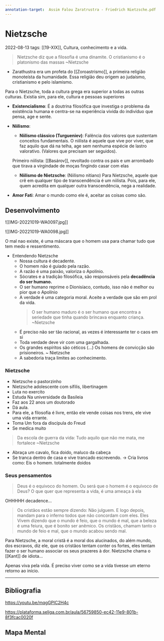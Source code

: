 ```yaml
---
annotation-target:  Assim Falou Zaratrustra - Friedrich Nietzsche.pdf
---
```

# Nietzsche
2022-08-13
tags: [[19-XIX]], Cultura, conhecimento e a vida.

> Nietzsche diz que a filosofia é uma dinamite.
> O cristianismo é o platonismo das massas ~Nietzsche 

* Zarathustra era um profeta do [[Zoroastrismo]], a primeira religião monoteísta da humanidade. Essa religião deu origem ao judaísmo, cristianismo e pelo islamismo.

Para o Nietzsche, toda a cultura grega era superior a todas as outras culturas. Existia sim, para ele, cultura e pessoas superiores

* **Existencialismo**: É a doutrina filosófica que investiga o problema da existência humana e centra-se na experiência vivida do indivíduo que pensa, age e sente.
* **Niilismo**: 
    * **Niilismo clássico (Turgueniev)**:  Falência dos valores que sustentam conceitos fundamentais. O niilista é aquele que vive por viver, que faz aquilo que dá na telha, age sem nenhuma espécie de lastro valorativo. (Valores que precisam ser seguidos). 

    Primeiro niilista: [[Basárov]], revoltado contra os pais e um arrombado que tirava a virgindade de moças fingindo casar com elas
    
    * **Niilismo de Nietzsche**: (Niilismo nitiano) Para Nietzsche, aquele que crê em qualquer tipo de transcendência é um niilista. Pois,  para ele, quem acredita em qualquer outra transcendência, nega a realidade.

* **Amor Fati**: Amar o mundo como ele é, aceitar as coisas como são.

## Desenvolvimento

![[IMG-20221019-WA0097.jpg]]

![[IMG-20221019-WA0098.jpg]]

O mal nao existe, é uma máscara que o homem usa para chamar tudo que tem medo e ressentimento.

* Entendendo Nietzsche
    * Nossa cultura é decadente.
    * O homem não é guiado pela razão.
    * A razão é uma paixão, valoriza o Apolínio.
    * Sócrates e a tradição filosófica, são responsáveis pela **decadência do ser humano.**
    * O ser humano reprime o Dionisíaco, contudo, isso não é melhor ou pior que o Apolínio
    * A verdade é uma categoria moral. Aceite a verdade que são em prol da vida.
        > O ser humano maduro é o ser humano que encontra a seriedade que tinha quando brincava enquanto criança. ~Nietzsche 
    * É preciso não ser tão racional, as vezes é interessante ter o caos em si
    * Toda verdade deve vir com uma gargalhada.
    * Os grandes espíritos são céticos (...) Os homens de convicção são prisioneiros. ~ Nietzsche
    * A sabedoria traça limites ao conhecimento.

### Nietzsche 

* Nietzsche o pastorzinho
* Nietzsche adolescente com sífilis, libertinagem
* Luta no exercito
* Estuda Na universidade da Basileia
* Faz aos 22 anos um doutorado
* Dá aula.
* Para ele, a filosofia é livre, então ele vende coisas nos trens, ele vive uma vida errante.
* Toma Um fora da discípula do Freud
* Se medica muito
> Da escola de guerra da vida: Tudo aquilo que não me mata, me fortalece ~Nietzsche 
* Abraça um cavalo, fica doido, maluco da cabeça
* Se tranca dentro de casa e vive trancado escrevendo. -> Cria livros como: Eis o homem. totalmente doidos

### Seus pensamentos

> Deus é o equivoco do homem. Ou será que o homem é o equivoco de Deus? O que quer que representa a vida, é uma ameaça à ela

OHHHHH decadence...

> Os cristãos estão sempre dizendo: Não julguem. E logo depois, mandam para o inferno todos que não concordam com eles.
> Eles Vivem dizendo que o mundo é feio, que o mundo é mal, que a beleza é uma feiura, que é bonito ser anêmico. Os cristãos, chamam tanto o mundo de feio e mal, que o mundo acabou sendo mal.

Para Nietzsche, a moral cristã é a moral dos alucinados, do além mundo, dos escravos, diz ele, que os cristãos tentam conter os fortes, eles tentam fazer o ser humano associar os seus prazeres à dor. Nietzsche chama o [[Kant]] de idiota...

Apenas viva pela vida. É preciso viver como se a vida tivesse um eterno retorno ao início.


-----------------------------------------------

## Bibliografia

https://youtu.be/mqgGPlC2H4c

https://plataforma.seliga.com.br/aula/56759850-ec42-11e9-801b-8f3fcac0020f

## Mapa Mental